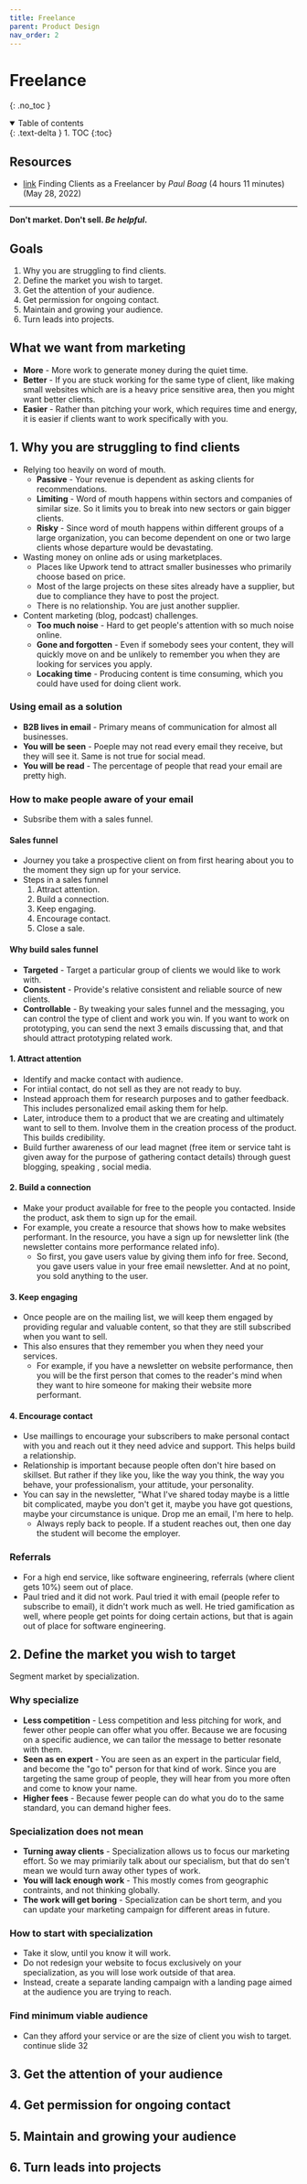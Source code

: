 ```yaml
---
title: Freelance
parent: Product Design
nav_order: 2
---
```


<!-- prettier-ignore-start -->
# Freelance
{: .no_toc }

<details open markdown="block">
  <summary>
    Table of contents
  </summary>
  {: .text-delta }
1. TOC
{:toc}
</details>

<!-- prettier-ignore-end -->

## Resources

-   [link](https://frontendmasters.com/courses/freelancing/) Finding Clients as a Freelancer by _Paul Boag_ (4 hours 11 minutes) (May 28, 2022)

---

**Don't market. Don't sell. _Be helpful_.**

## Goals

1.  Why you are struggling to find clients.
2.  Define the market you wish to target.
3.  Get the attention of your audience.
4.  Get permission for ongoing contact.
5.  Maintain and growing your audience.
6.  Turn leads into projects.

## What we want from marketing

-   **More** - More work to generate money during the quiet time.
-   **Better** - If you are stuck working for the same type of client, like making small websites which are is a heavy price sensitive area, then you might want better clients.
-   **Easier** - Rather than pitching your work, which requires time and energy, it is easier if clients want to work specifically with you.

## 1. Why you are struggling to find clients

-   Relying too heavily on word of mouth.
    -   **Passive** - Your revenue is dependent as asking clients for recommendations.
    -   **Limiting** - Word of mouth happens within sectors and companies of similar size. So it limits you to break into new sectors or gain bigger clients.
    -   **Risky** - Since word of mouth happens within different groups of a large organization, you can become dependent on one or two large clients whose departure would be devastating.
-   Wasting money on online ads or using marketplaces.
    -   Places like Upwork tend to attract smaller businesses who primarily choose based on price.
    -   Most of the large projects on these sites already have a supplier, but due to compliance they have to post the project.
    -   There is no relationship. You are just another supplier.
-   Content marketing (blog, podcast) challenges.
    -   **Too much noise** - Hard to get people's attention with so much noise online.
    -   **Gone and forgotten** - Even if somebody sees your content, they will quickly move on and be unlikely to remember you when they are looking for services you apply.
    -   **Locaking time** - Producing content is time consuming, which you could have used for doing client work.

### Using email as a solution

-   **B2B lives in email** - Primary means of communication for almost all businesses.
-   **You will be seen** - Poeple may not read every email they receive, but they will see it. Same is not true for social mead.
-   **You will be read** - The percentage of people that read your email are pretty high.

### How to make people aware of your email

-   Subsribe them with a sales funnel.

#### Sales funnel

-   Journey you take a prospective client on from first hearing about you to the moment they sign up for your service.
-   Steps in a sales funnel
    1. Attract attention.
    2. Build a connection.
    3. Keep engaging.
    4. Encourage contact.
    5. Close a sale.

#### Why build sales funnel

-   **Targeted** - Target a particular group of clients we would like to work with.
-   **Consistent** - Provide's relative consistent and reliable source of new clients.
-   **Controllable** - By tweaking your sales funnel and the messaging, you can control the type of client and work you win. If you want to work on prototyping, you can send the next 3 emails discussing that, and that should attract prototyping related work.

#### 1. Attract attention

-   Identify and macke contact with audience.
-   For intiial contact, do not sell as they are not ready to buy.
-   Instead approach them for research purposes and to gather feedback. This includes personalized email asking them for help.
-   Later, introduce them to a product that we are creating and ultimately want to sell to them. Involve them in the creation process of the product. This builds credibility.
-   Build further awareness of our lead magnet (free item or service taht is given away for the purpose of gathering contact details) through guest blogging, speaking , social media.

#### 2. Build a connection

-   Make your product available for free to the people you contacted. Inside the product, ask them to sign up for the email.
-   For example, you create a resource that shows how to make websites performant. In the resource, you have a sign up for newsletter link (the newsletter contains more performance related info).
    -   So first, you gave users value by giving them info for free. Second, you gave users value in your free email newsletter. And at no point, you sold anything to the user.

#### 3. Keep engaging

-   Once people are on the mailing list, we will keep them engaged by providing regular and valuable content, so that they are still subscribed when you want to sell.
-   This also ensures that they remember you when they need your services.
    -   For example, if you have a newsletter on website performance, then you will be the first person that comes to the reader's mind when they want to hire someone for making their website more performant.

#### 4. Encourage contact

-   Use maillings to encourage your subscribers to make personal contact with you and reach out it they need advice and support. This helps build a relationship.
-   Relationship is important because people often don't hire based on skillset. But rather if they like you, like the way you think, the way you behave, your professionalism, your attitude, your personality.
-   You can say in the newsletter, "What I've shared today maybe is a little bit complicated, maybe you don't get it, maybe you have got questions, maybe your circumstance is unique. Drop me an email, I'm here to help.
    -   Always reply back to people. If a student reaches out, then one day the student will become the employer.

### Referrals

-   For a high end service, like software engineering, referrals (where client gets 10%) seem out of place.
-   Paul tried and it did not work. Paul tried it with email (people refer to subscribe to email), it didn't work much as well. He tried gamification as well, where people get points for doing certain actions, but that is again out of place for software engineering.

## 2. Define the market you wish to target

Segment market by specialization.

### Why specialize

-   **Less competition** - Less competition and less pitching for work, and fewer other people can offer what you offer. Because we are focusing on a specific audience, we can tailor the message to better resonate with them.
-   **Seen as en expert** - You are seen as an expert in the particular field, and become the "go to" person for that kind of work. Since you are targeting the same group of people, they will hear from you more often and come to know your name.
-   **Higher fees** - Because fewer people can do what you do to the same standard, you can demand higher fees.

### Specialization does not mean

-   **Turning away clients** - Specialization allows us to focus our marketing effort. So we may primiarily talk about our specialism, but that do sen't mean we would turn away other types of work.
-   **You will lack enough work** - This mostly comes from geographic contraints, and not thinking globally.
-   **The work will get boring** - Specialization can be short term, and you can update your marketing campaign for different areas in future.

### How to start with specialization

-   Take it slow, until you know it will work.
-   Do not redesign your website to focus exclusively on your specialization, as you will lose work outside of that area.
-   Instead, create a separate landing campaign with a landing page aimed at the audience you are trying to reach.

### Find minimum viable audience

-   Can they afford your service or are the size of client you wish to target.
    continue slide 32

## 3. Get the attention of your audience

## 4. Get permission for ongoing contact

## 5. Maintain and growing your audience

## 6. Turn leads into projects
